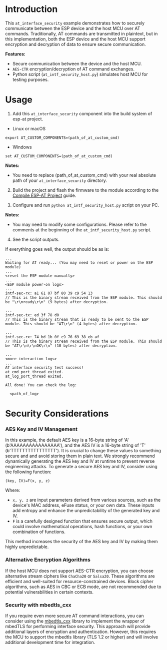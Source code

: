 # Introduction
This `at_interface_security` example demonstrates how to securely communicate between the ESP device and the host MCU over AT commands. Traditionally, AT commands are transmitted in plaintext, but in this implementation, both the ESP device and the host MCU support encryption and decryption of data to ensure secure communication.

**Features:**  
- Secure communication between the device and the host MCU.
- `AES-CTR` encryption/decryption of AT command exchanges.
- Python script (`at_intf_security_host.py`) simulates host MCU for testing purposes.

# Usage
1. Add this `at_interface_security` component into the build system of esp-at project.

- Linux or macOS
```
export AT_CUSTOM_COMPONENTS=(path_of_at_custom_cmd)
```

- Windows
```
set AT_CUSTOM_COMPONENTS=(path_of_at_custom_cmd)
```

**Notes:**
- You need to replace (path_of_at_custom_cmd) with your real absolute path of your `at_interface_security` directory.

2. Build the project and flash the firmware to the module according to the [Compile ESP-AT Project](https://docs.espressif.com/projects/esp-at/en/latest/esp32/Compile_and_Develop/How_to_clone_project_and_compile_it.html#compile-esp-at-project-locally) guide.

3. Configure and run `python at_intf_security_host.py` script on your PC.

**Notes:**
- You may need to modify some configurations. Please refer to the comments at the beginning of the `at_intf_security_host.py` script.

4. See the script outputs.

If everything goes well, the output should be as is:
```
...
Waiting for AT ready... (You may need to reset or power on the ESP module)
...
<reset the ESP module manually>
...
<ESP module power-on logs>
...
intf-sec-rx: a1 61 07 bf 80 39 c9 54 13
// This is the binary stream received from the ESP module. This should be "\r\nready\r\n" (9 bytes) after decryption.

...
intf-sec-tx: ed 3f 78 d0
// This is the binary stream that is ready to be sent to the ESP module. This should be "AT\r\n" (4 bytes) after decryption.

...
intf-sec-rx: 74 bd 1b 0f c9 76 69 38 eb af
// This is the binary stream received from the ESP module. This should be "AT\r\n\r\nOK\r\n" (10 bytes) after decryption.

...
<more interaction logs>
...
AT interface security test success!
at_cmd_port_thread exited.
at_log_port_thread exited.

All done! You can check the log:

  <path_of_log>

```

# Security Considerations
### AES Key and IV Management
In this example, the default AES key is a 16-byte string of 'A' (b'AAAAAAAAAAAAAAAA'), and the AES IV is a 16-byte string of 'T' (b'TTTTTTTTTTTTTTTT'). It is crucial to change these values to something secure and and avoid storing them in plain text. We strongly recommend dynamically generating the AES key and IV at runtime to prevent reverse engineering attacks. To generate a secure AES key and IV, consider using the following function:

```
(key, IV)=F(x, y, z)
```

Where:
- `x, y, z` are input parameters derived from various sources, such as the device's MAC address, eFuse status, or your own data. These inputs add entropy and enhance the unpredictability of the generated key and IV.
- `F` is a carefully designed function that ensures secure output, which could involve mathematical operations, hash functions, or your own combination of functions.

This method increases the security of the AES key and IV by making them highly unpredictable.

### Alternative Encryption Algorithms
If the host MCU does not support AES-CTR encryption, you can choose alternative stream ciphers like `ChaCha20` or `Salsa20`. These algorithms are efficient and well-suited for resource-constrained devices. Block cipher algorithms, such as AES in CBC or ECB mode, are not recommended due to potential vulnerabilities in certain contexts.

### Security with mbedtls_cxx
If you require even more secure AT command interactions, you can consider using the [mbedtls_cxx](https://components.espressif.com/components/espressif/mbedtls_cxx) library to implement the wrapper of mbedTLS for performing interface security. This approach will provide additional layers of encryption and authentication. However, this requires the MCU to support the mbedtls library (TLS 1.2 or higher) and will involve additional development time for integration.
